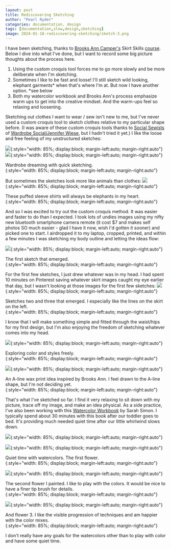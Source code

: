 ```yaml
---
layout: post
title: Rediscovering Sketching
author: "Pearl Ryder"
categories: documentation, design
tags: [documentation,slow,design,sketching]
image: 2024-01-18-rediscovering-sketching/sketch-3.png
---
```

I have been sketching, thanks to [Brooks Ann Camper's](https://brooksann.com/) Skirt Skills [course](https://learnwithbrooksann.com/skirt-skills/). Below I dive into what I've done, but I want to record some big picture thoughts about the process here.

1. Using the custom croquis tool forces me to go more slowly and be more deliberate when I'm sketching.
2. Sometimes I like to be fast and loose! I'll still sketch wild looking, elephant garments* when that's where I'm at. But now I have another option. *see below
3. Both my watercolor workbook and Brooks Ann's process emphasize warm ups to get into the creative mindset. And the warm-ups feel so relaxing and loosening.

Sketching out clothes I want to wear / sew isn't new to me, but I've never used a custom croquis tool to sketch clothes relative to my particular shape before. (I was aware of these custom croquis tools thanks to [Social Sewists](https://www.socialsewists.com) of [Wardrobe Social/Jennifer Wiese](https://workroomsocial.com/), but I hadn't tried it yet.) I like the loose and free feeling of my unstructured sketches:

![](/assets/img/2024-01-18-rediscovering-sketching/freehand-1.png){:style="width: 85%; display:block; margin-left:auto; margin-right:auto"}
![](/assets/img/2024-01-18-rediscovering-sketching/freehand-2.png){:style="width: 85%; display:block; margin-left:auto; margin-right:auto"}
<figcaption>Wardrobe dreaming with quick sketching.
</figcaption>{:style="width: 85%; display:block; margin-left:auto; margin-right:auto"}

But sometimes the sketches look more like animals than clothes:
![](/assets/img/2024-01-18-rediscovering-sketching/freehand-silly-elephant.png){:style="width: 85%; display:block; margin-left:auto; margin-right:auto"}
<figcaption>These puffed sleeve shirts will always be elephants in my heart.
</figcaption>{:style="width: 85%; display:block; margin-left:auto; margin-right:auto"}

And so I was excited to try out the custom croquis method. It was easier and faster to do than I expected. I took lots of undies images using my nifty new bluetooth smartphone camera remote (it cost $7 and makes self photos SO much easier - glad I have it now, wish I'd gotten it sooner) and picked one to start. I airdropped it to my laptop, cropped, printed, and within a few minutes I was sketching my body outline and letting the ideas flow:

![](/assets/img/2024-01-18-rediscovering-sketching/sketch-1.png){:style="width: 85%; display:block; margin-left:auto; margin-right:auto"}
<figcaption>The first sketch that emerged.
</figcaption>{:style="width: 85%; display:block; margin-left:auto; margin-right:auto"}

For the first few sketches, I just drew whatever was in my head. I had spent 10 minutes on Pinterest saving whatever skirt images caught my eye earlier that day, but I wasn't looking at those images for the first few sketches:
![](/assets/img/2024-01-18-rediscovering-sketching/sketch-2.png){:style="width: 85%; display:block; margin-left:auto; margin-right:auto"}
<figcaption>Sketches two and three that emerged. I especially like the lines on the skirt on the left.
</figcaption>{:style="width: 85%; display:block; margin-left:auto; margin-right:auto"}

I know that I will make something simple and fitted through the waist/hips for my first design, but I'm also enjoying the freedom of sketching whatever comes into my head.

![](/assets/img/2024-01-18-rediscovering-sketching/sketch-4.png){:style="width: 85%; display:block; margin-left:auto; margin-right:auto"}
<figcaption>Exploring color and styles freely.
</figcaption>{:style="width: 85%; display:block; margin-left:auto; margin-right:auto"}


![](/assets/img/2024-01-18-rediscovering-sketching/sketch-3.png){:style="width: 85%; display:block; margin-left:auto; margin-right:auto"}
<figcaption>An A-line wax print idea inspired by Brooks Ann. I feel drawn to the A-line shape, but I'm not deciding yet.
</figcaption>{:style="width: 85%; display:block; margin-left:auto; margin-right:auto"}

That's what I've sketched so far. I find it very relaxing to sit down with my picture, trace off my image, and make an idea physical. As a side practice, I've also been working with this [Watercolor Workbook](https://bookshop.org/p/books/watercolor-workbook-30-minute-beginner-botanical-projects-on-premium-watercolor-paper-sarah-simon/14917814?ean=9781950968268) by Sarah Simon. I typically spend about 30 minutes with this book after our toddler goes to bed. It's providing much needed quiet time after our little whirlwind slows down.

![](/assets/img/2024-01-18-rediscovering-sketching/watercolor-workbook.png){:style="width: 85%; display:block; margin-left:auto; margin-right:auto"}

![](/assets/img/2024-01-18-rediscovering-sketching/flower-1.png){:style="width: 85%; display:block; margin-left:auto; margin-right:auto"}
<figcaption>Quiet time with watercolors. The first flower.
</figcaption>{:style="width: 85%; display:block; margin-left:auto; margin-right:auto"}

![](/assets/img/2024-01-18-rediscovering-sketching/flower-2.png){:style="width: 85%; display:block; margin-left:auto; margin-right:auto"}
<figcaption>The second flower I painted. I like to play with the colors. It would be nice to have a finer tip brush for details.
</figcaption>{:style="width: 85%; display:block; margin-left:auto; margin-right:auto"}

![](/assets/img/2024-01-18-rediscovering-sketching/flower-3.png){:style="width: 85%; display:block; margin-left:auto; margin-right:auto"}
<figcaption>And flower 3. I like the visible progression of techniques and am happier with the color mixes.
</figcaption>{:style="width: 85%; display:block; margin-left:auto; margin-right:auto"}

I don't really have any goals for the watercolors other than to play with color and have some quiet time.
